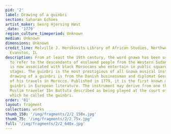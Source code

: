 ```yaml
---
pid: '2'
label: Drawing of a guinbri
section: Saharan Echoes
artist_maker: Georg Hjersing Høst
_date: '1779'
region_culture_timeperiod: Unknown
medium: Unknown
dimensions: Unknown
credit_line: Melville J. Herskovits Library of African Studies, Northwestern University,
  Evanston, IL
description: From at least the 19th century, the word gnawa has been used in Morocco
  to refer to the descendants of enslaved people from the Western Sudan. The term
  is now associated with black Moroccans who entertain in public squares and on concert
  stages. The guinbri is the most prestigious of all Gnawa musical instruments. This
  drawing of a guinbri is from the Danish businessman and diplomat Georg Høst’s account
  of his travels in Morocco. Published in 1779, it is the first known mention of a
  guinbri in European literature. The instrument may derive from one that the 14th-century
  Muslim traveler Ibn Battuta described as being played at the court of the Mali Empire,
  which he called the guinbri.
order: '01'
layout: fragment
collection: works
thumb_150: '/img/fragments/2/2_150x.jpg'
thumb_75: '/img/fragments/2/2_75x.jpg'
full: '/img/fragments/2/2_640x.jpg'
---
```

